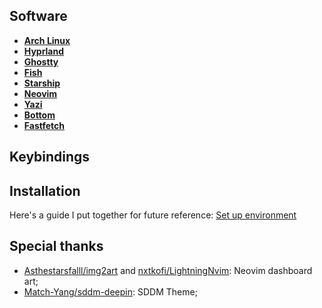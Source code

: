 ## Software

- [**Arch Linux**](https://archlinux.org/)
- [**Hyprland**](https://hyprland.org/)
- [**Ghostty**](https://ghostty.org/)
- [**Fish**](https://github.com/fish-shell/fish-shell)
- [**Starship**](https://github.com/starship/starship)
- [**Neovim**](https://github.com/neovim/neovim)
- [**Yazi**](https://github.com/sxyazi/yazi)
- [**Bottom**](https://github.com/ClementTsang/bottom)
- [**Fastfetch**](https://github.com/fastfetch-cli/fastfetch)

## Keybindings

## Installation
Here's a guide I put together for future reference: [Set up environment](https://github.com/uiriansan/hyprdots/wiki/Environment)

## Special thanks
- [Asthestarsfalll/img2art](https://github.com/Asthestarsfalll/img2art) and [nxtkofi/LightningNvim](https://github.com/nxtkofi/LightningNvim?tab=readme-ov-file#dashboard-images): Neovim dashboard art;
- [Match-Yang/sddm-deepin](https://github.com/Match-Yang/sddm-deepin): SDDM Theme;
